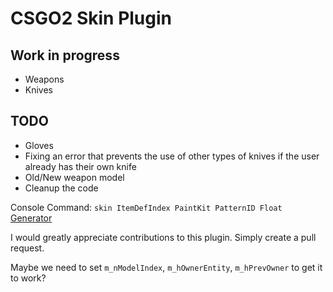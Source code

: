 # CSGO2 Skin Plugin
## Work in progress


- Weapons
- Knives

## TODO

- Gloves
- Fixing an error that prevents the use of other types of knives if the user already has their own knife
- Old/New weapon model
- Cleanup the code
 
Console Command: `skin ItemDefIndex PaintKit PatternID Float`
[Generator](https://csinspect.com/craft)

I would greatly appreciate contributions to this plugin. Simply create a pull request.

Maybe we need to set `m_nModelIndex`, `m_hOwnerEntity`, `m_hPrevOwner` to get it to work?